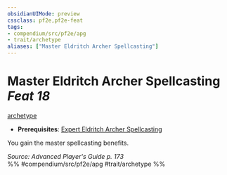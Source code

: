 ```yaml
---
obsidianUIMode: preview
cssclass: pf2e,pf2e-feat
tags:
- compendium/src/pf2e/apg
- trait/archetype
aliases: ["Master Eldritch Archer Spellcasting"]
---
```

# Master Eldritch Archer Spellcasting  *Feat 18*  
[archetype](archetype.md "Archetype Feat Trait")  

- **Prerequisites**: [Expert Eldritch Archer Spellcasting](expert-eldritch-archer-spellcasting-apg.md)

You gain the master spellcasting benefits.

*Source: Advanced Player's Guide p. 173*  
%% #compendium/src/pf2e/apg #trait/archetype %%